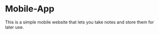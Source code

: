 # Mobile-App
This is a simple mobile website that lets you take notes and store them for later use.
